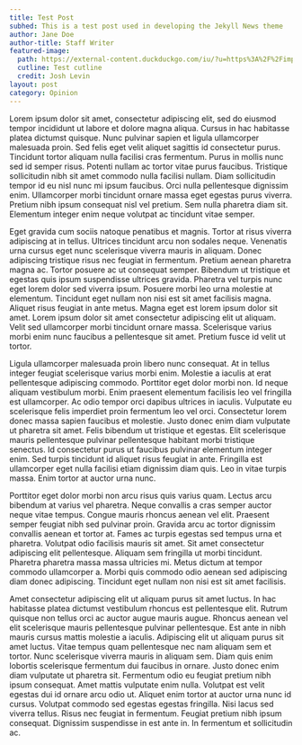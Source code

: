 ```yaml
---
title: Test Post
subhed: This is a test post used in developing the Jekyll News theme
author: Jane Doe
author-title: Staff Writer
featured-image: 
  path: https://external-content.duckduckgo.com/iu/?u=https%3A%2F%2Fimprimis.hillsdale.edu%2Fwp-content%2Fuploads%2F1974%2F02%2FStack-of-Old-Newspapers.jpg&f=1&nofb=1&ipt=ca0d9786e63f70d482c378382dc08e047b69768e1a7d58338a83aa0bd00b1eaa&ipo=images
  cutline: Test cutline
  credit: Josh Levin
layout: post
category: Opinion
---
```


Lorem ipsum dolor sit amet, consectetur adipiscing elit, sed do eiusmod tempor incididunt ut labore et dolore magna aliqua. Cursus in hac habitasse platea dictumst quisque. Nunc pulvinar sapien et ligula ullamcorper malesuada proin. Sed felis eget velit aliquet sagittis id consectetur purus. Tincidunt tortor aliquam nulla facilisi cras fermentum. Purus in mollis nunc sed id semper risus. Potenti nullam ac tortor vitae purus faucibus. Tristique sollicitudin nibh sit amet commodo nulla facilisi nullam. Diam sollicitudin tempor id eu nisl nunc mi ipsum faucibus. Orci nulla pellentesque dignissim enim. Ullamcorper morbi tincidunt ornare massa eget egestas purus viverra. Pretium nibh ipsum consequat nisl vel pretium. Sem nulla pharetra diam sit. Elementum integer enim neque volutpat ac tincidunt vitae semper.

Eget gravida cum sociis natoque penatibus et magnis. Tortor at risus viverra adipiscing at in tellus. Ultrices tincidunt arcu non sodales neque. Venenatis urna cursus eget nunc scelerisque viverra mauris in aliquam. Donec adipiscing tristique risus nec feugiat in fermentum. Pretium aenean pharetra magna ac. Tortor posuere ac ut consequat semper. Bibendum ut tristique et egestas quis ipsum suspendisse ultrices gravida. Pharetra vel turpis nunc eget lorem dolor sed viverra ipsum. Posuere morbi leo urna molestie at elementum. Tincidunt eget nullam non nisi est sit amet facilisis magna. Aliquet risus feugiat in ante metus. Magna eget est lorem ipsum dolor sit amet. Lorem ipsum dolor sit amet consectetur adipiscing elit ut aliquam. Velit sed ullamcorper morbi tincidunt ornare massa. Scelerisque varius morbi enim nunc faucibus a pellentesque sit amet. Pretium fusce id velit ut tortor.

Ligula ullamcorper malesuada proin libero nunc consequat. At in tellus integer feugiat scelerisque varius morbi enim. Molestie a iaculis at erat pellentesque adipiscing commodo. Porttitor eget dolor morbi non. Id neque aliquam vestibulum morbi. Enim praesent elementum facilisis leo vel fringilla est ullamcorper. Ac odio tempor orci dapibus ultrices in iaculis. Vulputate eu scelerisque felis imperdiet proin fermentum leo vel orci. Consectetur lorem donec massa sapien faucibus et molestie. Justo donec enim diam vulputate ut pharetra sit amet. Felis bibendum ut tristique et egestas. Elit scelerisque mauris pellentesque pulvinar pellentesque habitant morbi tristique senectus. Id consectetur purus ut faucibus pulvinar elementum integer enim. Sed turpis tincidunt id aliquet risus feugiat in ante. Fringilla est ullamcorper eget nulla facilisi etiam dignissim diam quis. Leo in vitae turpis massa. Enim tortor at auctor urna nunc.

Porttitor eget dolor morbi non arcu risus quis varius quam. Lectus arcu bibendum at varius vel pharetra. Neque convallis a cras semper auctor neque vitae tempus. Congue mauris rhoncus aenean vel elit. Praesent semper feugiat nibh sed pulvinar proin. Gravida arcu ac tortor dignissim convallis aenean et tortor at. Fames ac turpis egestas sed tempus urna et pharetra. Volutpat odio facilisis mauris sit amet. Sit amet consectetur adipiscing elit pellentesque. Aliquam sem fringilla ut morbi tincidunt. Pharetra pharetra massa massa ultricies mi. Metus dictum at tempor commodo ullamcorper a. Morbi quis commodo odio aenean sed adipiscing diam donec adipiscing. Tincidunt eget nullam non nisi est sit amet facilisis.

Amet consectetur adipiscing elit ut aliquam purus sit amet luctus. In hac habitasse platea dictumst vestibulum rhoncus est pellentesque elit. Rutrum quisque non tellus orci ac auctor augue mauris augue. Rhoncus aenean vel elit scelerisque mauris pellentesque pulvinar pellentesque. Est ante in nibh mauris cursus mattis molestie a iaculis. Adipiscing elit ut aliquam purus sit amet luctus. Vitae tempus quam pellentesque nec nam aliquam sem et tortor. Nunc scelerisque viverra mauris in aliquam sem. Diam quis enim lobortis scelerisque fermentum dui faucibus in ornare. Justo donec enim diam vulputate ut pharetra sit. Fermentum odio eu feugiat pretium nibh ipsum consequat. Amet mattis vulputate enim nulla. Volutpat est velit egestas dui id ornare arcu odio ut. Aliquet enim tortor at auctor urna nunc id cursus. Volutpat commodo sed egestas egestas fringilla. Nisi lacus sed viverra tellus. Risus nec feugiat in fermentum. Feugiat pretium nibh ipsum consequat. Dignissim suspendisse in est ante in. In fermentum et sollicitudin ac.